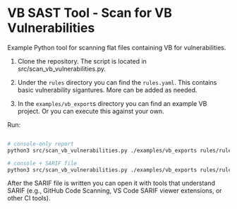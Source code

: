 # VB SAST Tool - Scan for VB Vulnerabilities 
Example Python tool for scanning flat files containing VB for vulnerabilities.

1. Clone the repository. The script is located in src/scan_vb_vulnerabilities.py.

2. Under the `rules` directory you can find the `rules.yaml`. This contains basic vulnerability sigantures. More can be added as needed.

3. In the `examples/vb_export`s directory you can find an example VB project. Or you can execute this against your own.

Run:

```bash

# console-only report
python3 src/scan_vb_vulnerabilities.py ./examples/vb_exports rules/rules.yaml

# console + SARIF file
python3 src/scan_vb_vulnerabilities.py ./examples/vb_exports rules/rules.yaml --sarif vb_findings.sarif.json

```

After the SARIF file is written you can open it with tools that understand SARIF (e.g., GitHub Code Scanning, VS Code SARIF viewer extensions, or other CI tools).
